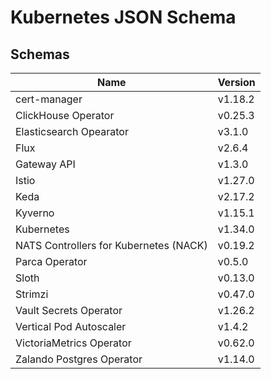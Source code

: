 # Kubernetes JSON Schema

## Schemas

| Name                                   | Version |
| -------------------------------------- | ------- |
| cert-manager                           | v1.18.2 |
| ClickHouse Operator                    | v0.25.3 |
| Elasticsearch Opearator                | v3.1.0  |
| Flux                                   | v2.6.4  |
| Gateway API                            | v1.3.0  |
| Istio                                  | v1.27.0 |
| Keda                                   | v2.17.2 |
| Kyverno                                | v1.15.1 |
| Kubernetes                             | v1.34.0 |
| NATS Controllers for Kubernetes (NACK) | v0.19.2 |
| Parca Operator                         | v0.5.0  |
| Sloth                                  | v0.13.0 |
| Strimzi                                | v0.47.0 |
| Vault Secrets Operator                 | v1.26.2 |
| Vertical Pod Autoscaler                | v1.4.2  |
| VictoriaMetrics Operator               | v0.62.0 |
| Zalando Postgres Operator              | v1.14.0 |
